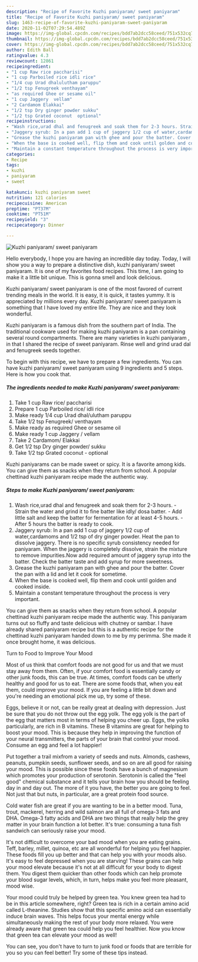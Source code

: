 ```yaml
---
description: "Recipe of Favorite Kuzhi paniyaram/ sweet paniyaram"
title: "Recipe of Favorite Kuzhi paniyaram/ sweet paniyaram"
slug: 1463-recipe-of-favorite-kuzhi-paniyaram-sweet-paniyaram
date: 2020-11-02T07:29:54.489Z
image: https://img-global.cpcdn.com/recipes/bdd7ab2dcc58ceed/751x532cq70/kuzhi-paniyaram-sweet-paniyaram-recipe-main-photo.jpg
thumbnail: https://img-global.cpcdn.com/recipes/bdd7ab2dcc58ceed/751x532cq70/kuzhi-paniyaram-sweet-paniyaram-recipe-main-photo.jpg
cover: https://img-global.cpcdn.com/recipes/bdd7ab2dcc58ceed/751x532cq70/kuzhi-paniyaram-sweet-paniyaram-recipe-main-photo.jpg
author: Edith Ball
ratingvalue: 4.3
reviewcount: 12861
recipeingredient:
- "1 cup Raw rice paccharisi"
- "1 cup Parboiled rice idli rice"
- "1/4 cup Urad dhalulutham paruppu"
- "1/2 tsp Fenugreek venthayam"
- "as required Ghee or sesame oil"
- "1 cup Jaggery  vellam"
- "2 Cardamom Elakkai"
- "1/2 tsp Dry ginger powder sukku"
- "1/2 tsp Grated coconut  optional"
recipeinstructions:
- "Wash rice,urad dhal and fenugreek and soak them for 2-3 hours. Strain the water and grind it to fine batter like idly/ dosa batter.  Add little salt and keep the batter for fermentation for at least 4-5 hours. After 5 hours the batter is ready to cook."
- "Jaggery syrub: In a pan add 1 cup of jaggery 1/2 cup of water,cardamoms and 1/2 tsp of dry ginger powder. Heat the pan to dissolve jaggery. There is no specific syrub consistency needed for paniyaram. When the jaggery is completely dissolve, strain the mixture to remove impurities.Now add required amount of jaggery syrup into the batter. Check the batter taste and add syrup for more sweetness."
- "Grease the kuzhi paniyaram pan with ghee and pour the batter. Cover the pan with a lid and let it cook for sometime."
- "When the base is cooked well, flip them and cook until golden and cooked inside."
- "Maintain a constant temperature throughout the process is very important."
categories:
- Recipe
tags:
- kuzhi
- paniyaram
- sweet

katakunci: kuzhi paniyaram sweet 
nutrition: 121 calories
recipecuisine: American
preptime: "PT37M"
cooktime: "PT51M"
recipeyield: "3"
recipecategory: Dinner

---
```



![Kuzhi paniyaram/ sweet paniyaram](https://img-global.cpcdn.com/recipes/bdd7ab2dcc58ceed/751x532cq70/kuzhi-paniyaram-sweet-paniyaram-recipe-main-photo.jpg)

Hello everybody, I hope you are having an incredible day today. Today, I will show you a way to prepare a distinctive dish, kuzhi paniyaram/ sweet paniyaram. It is one of my favorites food recipes. This time, I am going to make it a little bit unique. This is gonna smell and look delicious.

Kuzhi paniyaram/ sweet paniyaram is one of the most favored of current trending meals in the world. It is easy, it is quick, it tastes yummy. It is appreciated by millions every day. Kuzhi paniyaram/ sweet paniyaram is something that I have loved my entire life. They are nice and they look wonderful.

Kuzhi paniyaram is a famous dish from the southern part of India. The traditional cookware used for making kuzhi paniyaram is a pan containing several round compartments. There are many varieties in kuzhi paniyaram , in that I shared the recipe of sweet paniyaram. Rinse well and grind urad dal and fenugreek seeds together.


To begin with this recipe, we have to prepare a few ingredients. You can have kuzhi paniyaram/ sweet paniyaram using 9 ingredients and 5 steps. Here is how you cook that.

<!--inarticleads1-->

##### The ingredients needed to make Kuzhi paniyaram/ sweet paniyaram:

1. Take 1 cup Raw rice/ paccharisi
1. Prepare 1 cup Parboiled rice/ idli rice
1. Make ready 1/4 cup Urad dhal/ulutham paruppu
1. Take 1/2 tsp Fenugreek/ venthayam
1. Make ready as required Ghee or sesame oil
1. Make ready 1 cup Jaggery / vellam
1. Take 2 Cardamom/ Elakkai
1. Get 1/2 tsp Dry ginger powder/ sukku
1. Take 1/2 tsp Grated coconut - optional


Kuzhi paniyarams can be made sweet or spicy. It is a favorite among kids. You can give them as snacks when they return from school. A popular chettinad kuzhi paniyaram recipe made the authentic way. 

<!--inarticleads2-->

##### Steps to make Kuzhi paniyaram/ sweet paniyaram:

1. Wash rice,urad dhal and fenugreek and soak them for 2-3 hours. - Strain the water and grind it to fine batter like idly/ dosa batter.  - Add little salt and keep the batter for fermentation for at least 4-5 hours. - After 5 hours the batter is ready to cook.
1. Jaggery syrub: In a pan add 1 cup of jaggery 1/2 cup of water,cardamoms and 1/2 tsp of dry ginger powder. Heat the pan to dissolve jaggery. There is no specific syrub consistency needed for paniyaram. When the jaggery is completely dissolve, strain the mixture to remove impurities.Now add required amount of jaggery syrup into the batter. Check the batter taste and add syrup for more sweetness.
1. Grease the kuzhi paniyaram pan with ghee and pour the batter. Cover the pan with a lid and let it cook for sometime.
1. When the base is cooked well, flip them and cook until golden and cooked inside.
1. Maintain a constant temperature throughout the process is very important.


You can give them as snacks when they return from school. A popular chettinad kuzhi paniyaram recipe made the authentic way. This paniyaram turns out so fluffy and taste delicious with chutney or sambar. I have already shared paniyaram recipe but this is a authentic recipe for the chettinad kuzhi paniyaram handed down to me by my perimma. She made it once brought home, it was delicious. 

Turn to Food to Improve Your Mood


Most of us think that comfort foods are not good for us and that we must stay away from them. Often, if your comfort food is essentially candy or other junk foods, this can be true. At times, comfort foods can be utterly healthy and good for us to eat. There are some foods that, when you eat them, could improve your mood. If you are feeling a little bit down and you're needing an emotional pick me up, try some of these.

Eggs, believe it or not, can be really great at dealing with depression. Just be sure that you do not throw out the egg yolk. The egg yolk is the part of the egg that matters most in terms of helping you cheer up. Eggs, the yolks particularly, are rich in B vitamins. These B vitamins are great for helping to boost your mood. This is because they help in improving the function of your neural transmitters, the parts of your brain that control your mood. Consume an egg and feel a lot happier!

Put together a trail mixfrom a variety of seeds and nuts. Almonds, cashews, peanuts, pumpkin seeds, sunflower seeds, and so on are all good for raising your mood. This is possible since these foods have a bunch of magnesium which promotes your production of serotonin. Serotonin is called the "feel good" chemical substance and it tells your brain how you should be feeling day in and day out. The more of it you have, the better you are going to feel. Not just that but nuts, in particular, are a great protein food source.

Cold water fish are great if you are wanting to be in a better mood. Tuna, trout, mackerel, herring and wild salmon are all full of omega-3 fats and DHA. Omega-3 fatty acids and DHA are two things that really help the grey matter in your brain function a lot better. It's true: consuming a tuna fish sandwich can seriously raise your mood. 

It's not difficult to overcome your bad mood when you are eating grains. Teff, barley, millet, quinoa, etc are all wonderful for helping you feel happier. These foods fill you up better and that can help you with your moods also. It's easy to feel depressed when you are starving! These grains can help your mood elevate because it's not at all difficult for your body to digest them. You digest them quicker than other foods which can help promote your blood sugar levels, which, in turn, helps make you feel more pleasant, mood wise.

Your mood could truly be helped by green tea. You knew green tea had to be in this article somewhere, right? Green tea is rich in a certain amino acid called L-theanine. Studies show that this specific amino acid can essentially induce brain waves. This helps focus your mental energy while simultaneously making the rest of your body more relaxed. You were already aware that green tea could help you feel healthier. Now you know that green tea can elevate your mood as well!

You can see, you don't have to turn to junk food or foods that are terrible for you so you can feel better! Try  some  of  these  tips  instead.

